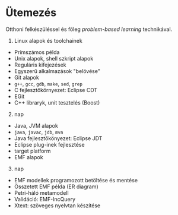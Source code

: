 # Ütemezés

Otthoni felkészüléssel és főleg *problem-based learning* technikával.

1. Linux alapok és toolchainek
  * Prímszámos példa
  * Unix alapok, shell szkript alapok
  * Reguláris kifejezések
  * Egyszerű alkalmazások "belövése"
  * Git alapok
  * `g++`, `gcc`, `gdb`, `make`, `sed`, `grep`
  * C fejlesztőkörnyezet: Eclipse CDT
  * EGit
  * C++ libraryk, unit tesztelés (Boost)
2. nap
  * Java, JVM alapok
  * `java`, `javac`, `jdb`, `mvn`
  * Java fejlesztőkönyezet: Eclipse JDT
  * Eclipse plug-inek fejlesztése
  * target platform
  * EMF alapok
3. nap
  * EMF modellek programozott betöltése és mentése
  * Összetett EMF példa (ER diagram)
  * Petri-háló metamodell
  * Validáció: EMF-IncQuery
  * Xtext: szöveges nyelvtan készítése
